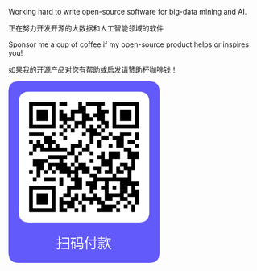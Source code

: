 Working hard to write open-source software for big-data mining and AI.

正在努力开发开源的大数据和人工智能领域的软件

Sponsor me a cup of coffee if my open-source product helps or inspires you!

如果我的开源产品对您有帮助或启发请赞助杯咖啡钱！

<img src="stripe-hkcorp.png" width="300px"> 
